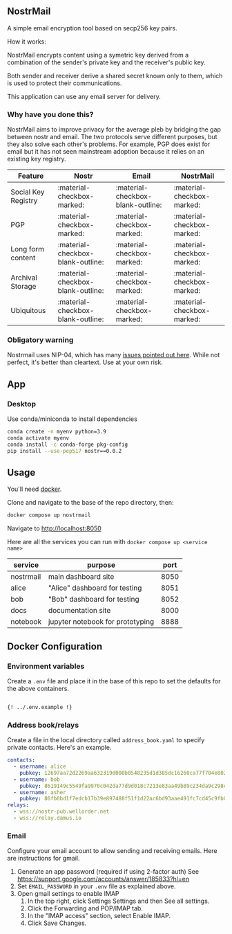 
## NostrMail

A simple email encryption tool based on secp256 key pairs.

How it works:

NostrMail encrypts content using a symetric key derived from a combination of the sender's private key and the receiver's public key.

Both sender and receiver derive a shared secret known only to them, which is used to protect their communications.

This application can use any email server for delivery.

### Why have you done this?

NostrMail aims to improve privacy for the average pleb by bridging the gap between nostr and email. The two protocols serve different purposes, but they also solve each other's problems. For example, PGP does exist for email but it has not seen mainstream adoption because it relies on an existing key registry.

| Feature            | Nostr                               | Email                             | NostrMail                  |
| -------------------|-------------------------------------| --------------------------------- |--------------------------- |
| Social Key Registry| :material-checkbox-marked:          | :material-checkbox-blank-outline: | :material-checkbox-marked: |
| PGP                | :material-checkbox-marked:          | :material-checkbox-marked:        | :material-checkbox-marked: |
| Long form content  | :material-checkbox-blank-outline:   | :material-checkbox-marked:        | :material-checkbox-marked: |
| Archival Storage   | :material-checkbox-blank-outline:   | :material-checkbox-marked:        | :material-checkbox-marked: |
| Ubiquitous         | :material-checkbox-blank-outline:   | :material-checkbox-marked:        | :material-checkbox-marked: |

### Obligatory warning

Nostrmail uses NIP-04, which has many [issues pointed out here](https://github.com/nostr-protocol/nips/issues/107). While not perfect, it's better than cleartext. Use at your own risk.

## App

### Desktop

Use conda/miniconda to install dependencies

```sh
conda create -n myenv python=3.9
conda activate myenv
conda install -c conda-forge pkg-config
pip install --use-pep517 nostr==0.0.2
```



## Usage

You'll need [docker](https://docs.docker.com/desktop/).

Clone and navigate to the base of the repo directory, then:

```sh
docker compose up nostrmail
```

Navigate to [http://localhost:8050](http://localhost:8050)

Here are all the services you can run with `docker compose up <service name>`

| service | purpose | port |
| --------|---------|------|
| nostrmail | main dashboard site | 8050 | 
| alice   | "Alice" dashboard for testing | 8051 |
| bob     | "Bob" dashboard for testing | 8052 |
| docs    | documentation site | 8000 |
| notebook | jupyter notebook for prototyping | 8888 |


## Docker Configuration

### Environment variables


Create a `.env` file and place it in the base of this repo to set the defaults for the above containers.


```sh

{! ../.env.example !}

```

### Address book/relays

Create a file in the local directory called `address_book.yaml` to specify private contacts.
Here's an example.

```yaml
contacts:
  - username: alice
    pubkey: 12697aa72d2269aa632319d000b0548235d1d385dc16260ca77f704e802b5483
  - username: bob
    pubkey: 8619149c5549fa9970c042da77d9d018c7213e83aa49b89c234da9c298ecb941
  - username: asher
    pubkey: 86fb0bd1f7edcb17b39e897488f51f1d22ac6bd93aae491fc7cd45c9fb0d4ad8
relays:
  - wss://nostr-pub.wellorder.net
  - wss://relay.damus.io
```

### Email

Configure your email account to allow sending and receiving emails. Here are instructions for gmail.

1. Generate an app password (required if using 2-factor auth) See https://support.google.com/accounts/answer/185833?hl=en 
1. Set `EMAIL_PASSWORD` in your `.env` file as explained above.
1. Open gmail settings to enable IMAP
    1. In the top right, click Settings Settings and then See all  settings.
    1. Click the Forwarding and POP/IMAP tab.
    1. In the "IMAP access" section, select Enable IMAP.
    1. Click Save Changes.


